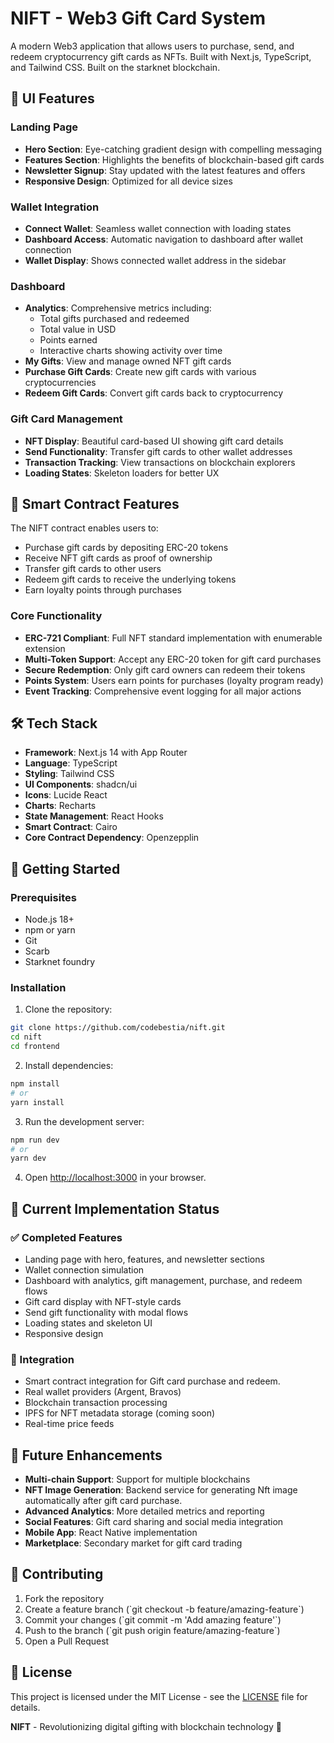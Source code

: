 # NIFT - Web3 Gift Card System

A modern Web3 application that allows users to purchase, send, and redeem cryptocurrency gift cards as NFTs. 
Built with Next.js, TypeScript, and Tailwind CSS.
Built on the starknet blockchain.

## 🌟 UI Features

### Landing Page
- **Hero Section**: Eye-catching gradient design with compelling messaging
- **Features Section**: Highlights the benefits of blockchain-based gift cards
- **Newsletter Signup**: Stay updated with the latest features and offers
- **Responsive Design**: Optimized for all device sizes

### Wallet Integration
- **Connect Wallet**: Seamless wallet connection with loading states
- **Dashboard Access**: Automatic navigation to dashboard after wallet connection
- **Wallet Display**: Shows connected wallet address in the sidebar

### Dashboard
- **Analytics**: Comprehensive metrics including:
  - Total gifts purchased and redeemed
  - Total value in USD
  - Points earned
  - Interactive charts showing activity over time
- **My Gifts**: View and manage owned NFT gift cards
- **Purchase Gift Cards**: Create new gift cards with various cryptocurrencies
- **Redeem Gift Cards**: Convert gift cards back to cryptocurrency

### Gift Card Management
- **NFT Display**: Beautiful card-based UI showing gift card details
- **Send Functionality**: Transfer gift cards to other wallet addresses
- **Transaction Tracking**: View transactions on blockchain explorers
- **Loading States**: Skeleton loaders for better UX


## 🚧 Smart Contract Features

The NIFT contract enables users to:
- Purchase gift cards by depositing ERC-20 tokens
- Receive NFT gift cards as proof of ownership
- Transfer gift cards to other users
- Redeem gift cards to receive the underlying tokens
- Earn loyalty points through purchases

### Core Functionality
- **ERC-721 Compliant**: Full NFT standard implementation with enumerable extension
- **Multi-Token Support**: Accept any ERC-20 token for gift card purchases
- **Secure Redemption**: Only gift card owners can redeem their tokens
- **Points System**: Users earn points for purchases (loyalty program ready)
- **Event Tracking**: Comprehensive event logging for all major actions

## 🛠️ Tech Stack

- **Framework**: Next.js 14 with App Router
- **Language**: TypeScript
- **Styling**: Tailwind CSS
- **UI Components**: shadcn/ui
- **Icons**: Lucide React
- **Charts**: Recharts
- **State Management**: React Hooks
- **Smart Contract**: Cairo
- **Core Contract Dependency**: Openzepplin

## 🚀 Getting Started

### Prerequisites

- Node.js 18+ 
- npm or yarn
- Git
- Scarb
- Starknet foundry

### Installation

1. Clone the repository:
```bash
git clone https://github.com/codebestia/nift.git
cd nift
cd frontend
```

2. Install dependencies:
```bash
npm install
# or
yarn install
```

3. Run the development server:
```bash
npm run dev
# or
yarn dev
```

4. Open [http://localhost:3000](http://localhost:3000) in your browser.


## 🚧 Current Implementation Status

### ✅ Completed Features
- Landing page with hero, features, and newsletter sections
- Wallet connection simulation
- Dashboard with analytics, gift management, purchase, and redeem flows
- Gift card display with NFT-style cards
- Send gift functionality with modal flows
- Loading states and skeleton UI
- Responsive design


### 🎯 Integration
- Smart contract integration for Gift card purchase and redeem.
- Real wallet providers (Argent, Bravos)
- Blockchain transaction processing
- IPFS for NFT metadata storage (coming soon)
- Real-time price feeds

## 🔮 Future Enhancements

- **Multi-chain Support**: Support for multiple blockchains
- **NFT Image Generation**: Backend service for generating Nft image automatically after gift card purchase.
- **Advanced Analytics**: More detailed metrics and reporting
- **Social Features**: Gift card sharing and social media integration
- **Mobile App**: React Native implementation
- **Marketplace**: Secondary market for gift card trading

## 🤝 Contributing

1. Fork the repository
2. Create a feature branch (\`git checkout -b feature/amazing-feature\`)
3. Commit your changes (\`git commit -m 'Add amazing feature'\`)
4. Push to the branch (\`git push origin feature/amazing-feature\`)
5. Open a Pull Request

## 📄 License

This project is licensed under the MIT License - see the [LICENSE](LICENSE) file for details.


**NIFT** - Revolutionizing digital gifting with blockchain technology 🎁
